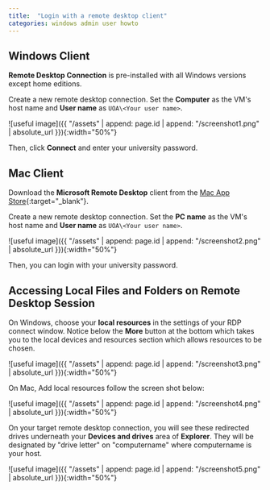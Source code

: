 ```yaml
---
title:  "Login with a remote desktop client"
categories: windows admin user howto
---
```


## Windows Client

**Remote Desktop Connection** is pre-installed with all Windows versions except home editions. 

Create a new remote desktop connection. Set the **Computer** as the VM's host name and **User name** as `UOA\<Your user name>`.

![useful image]({{ "/assets" | append: page.id | append: "/screenshot1.png" | absolute_url }}){:width="50%"}

Then, click **Connect** and enter your university password.

## Mac Client

Download the **Microsoft Remote Desktop** client from the [Mac App Store](https://itunes.apple.com/us/app/microsoft-remote-desktop/id1295203466?mt=12){:target="_blank"}.

Create a new remote desktop connection. Set the **PC name** as the VM's host name and **User name** as `UOA\<Your user name>`.
    
![useful image]({{ "/assets" | append: page.id | append: "/screenshot2.png" | absolute_url }}){:width="50%"}

Then, you can login with your university password.


## Accessing Local Files and Folders on Remote Desktop Session

On Windows, choose your **local resources** in the settings of your RDP connect window.  Notice below the **More** button at the bottom which takes you to the local devices and resources section which allows resources to be chosen.

![useful image]({{ "/assets" | append: page.id | append: "/screenshot3.png" | absolute_url }}){:width="50%"}

On Mac, Add local resources follow the screen shot below:

![useful image]({{ "/assets" | append: page.id | append: "/screenshot4.png" | absolute_url }}){:width="50%"}


On your target remote desktop connection, you will see these redirected drives underneath your **Devices and drives** area of **Explorer**. They will be designated by "drive letter" on "computername" where computername is your host.

![useful image]({{ "/assets" | append: page.id | append: "/screenshot5.png" | absolute_url }}){:width="50%"}
